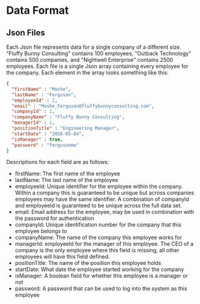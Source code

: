 # Data Format

## Json Files

Each Json file represents data for a single company of a different size. "Fluffy Bunny Consulting" contains 100 employees, "Outback Technology" contains 500 companies, and "Nightwell Enterprise" contains 2500 employees.
Each file is a single Json array containing every employee for the company. Each element in the array looks something like this:
```json
{
  "firstName" : "Moshe",
  "lastName" : "Ferguson",
  "employeeId" : 2,
  "email" : "Moshe_Ferguson@fluffybunnyconsulting.com",
  "companyId" : 1,
  "companyName" : "Fluffy Bunny Consulting",
  "managerId" : 1,
  "positionTitle" : "Engineering Manager",
  "startDate" : "2016-05-04",
  "isManager" : true,
  "password" : "fergusonmo"
}
```

Descriptions for each field are as follows:
- firstName: The first name of the employee
- lastName: The last name of the employee
- employeeId: Unique identifier for the employee within the company. Within a company this is guaranteed to be unique but across companies employees may have the same identifier. A combination of companyId and employeeId is guaranteed to be unique across the full data set.
- email: Email address for the employee, may be used in combination with the password for authentication
- companyId: Unique identification number for the company that this employee belongs to
- companyName: The name of the company this employee works for
- managerId: employeeId for the manager of this employee. The CEO of a company is the only employee where this field is missing, all other employees will have this field defined.
- positionTitle: The name of the position this employee holds
- startDate: What date the employee started working for the company
- isManager: A boolean field for whether this employee is a manager or not
- password: A password that can be used to log into the system as this employee
